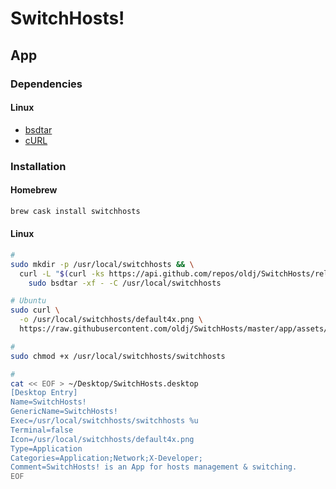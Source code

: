 # SwitchHosts!

## App

### Dependencies

#### Linux

- [bsdtar](/bsdtar.md)
- [cURL](/curl.md)

### Installation

#### Homebrew

```sh
brew cask install switchhosts
```

#### Linux

```sh
#
sudo mkdir -p /usr/local/switchhosts && \
  curl -L "$(curl -ks https://api.github.com/repos/oldj/SwitchHosts/releases/latest | grep browser_download_url | grep _linux_x64 | cut -d '"' -f 4)" | \
    sudo bsdtar -xf - -C /usr/local/switchhosts

# Ubuntu
sudo curl \
  -o /usr/local/switchhosts/default4x.png \
  https://raw.githubusercontent.com/oldj/SwitchHosts/master/app/assets/logo%404x.png

#
sudo chmod +x /usr/local/switchhosts/switchhosts

#
cat << EOF > ~/Desktop/SwitchHosts.desktop
[Desktop Entry]
Name=SwitchHosts!
GenericName=SwitchHosts!
Exec=/usr/local/switchhosts/switchhosts %u
Terminal=false
Icon=/usr/local/switchhosts/default4x.png
Type=Application
Categories=Application;Network;X-Developer;
Comment=SwitchHosts! is an App for hosts management & switching.
EOF
```

<!-- #### Chocolatey

```sh
# https://github.com/oldj/SwitchHosts/issues/502
choco install -y switchhosts
``` -->

